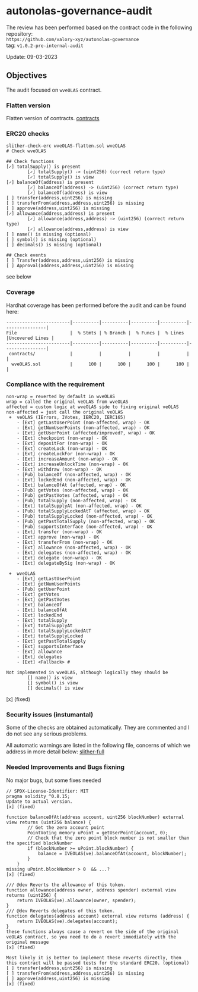 # autonolas-governance-audit
The review has been performed based on the contract code in the following repository:<br>
`https://github.com/valory-xyz/autonolas-governance` <br>
tag: `v1.0.2-pre-internal-audit` <br> 

Update: 09-03-2023  <br>

## Objectives
The audit focused on `wveOLAS` contract.

### Flatten version
Flatten version of contracts. [contracts](https://github.com/valory-xyz/autonolas-governance/blob/main/audits/internal2/analysis/contracts)

### ERC20 checks
```
slither-check-erc wveOLAS-flatten.sol wveOLAS
# Check wveOLAS

## Check functions
[✓] totalSupply() is present
        [✓] totalSupply() -> (uint256) (correct return type)
        [✓] totalSupply() is view
[✓] balanceOf(address) is present
        [✓] balanceOf(address) -> (uint256) (correct return type)
        [✓] balanceOf(address) is view
[ ] transfer(address,uint256) is missing 
[ ] transferFrom(address,address,uint256) is missing 
[ ] approve(address,uint256) is missing 
[✓] allowance(address,address) is present
        [✓] allowance(address,address) -> (uint256) (correct return type)
        [✓] allowance(address,address) is view
[ ] name() is missing (optional)
[ ] symbol() is missing (optional)
[ ] decimals() is missing (optional)

## Check events
[ ] Transfer(address,address,uint256) is missing
[ ] Approval(address,address,uint256) is missing
```
see below

### Coverage
Hardhat coverage has been performed before the audit and can be found here:
```
------------------------|----------|----------|----------|----------|----------------|
File                    |  % Stmts | % Branch |  % Funcs |  % Lines |Uncovered Lines |
------------------------|----------|----------|----------|----------|----------------|
 contracts/             |          |          |          |          |                |
  wveOLAS.sol           |      100 |      100 |      100 |      100 |                |
```

### Сompliance with the requirement
```
non-wrap = reverted by default in wveOLAS
wrap = called the original veOLAS from wveOLAS
affected = custom logic at wveOLAS side to fixing original veOLAS
non-affected = just call the original veOLAS
 +  veOLAS (IErrors, IVotes, IERC20, IERC165)
    - [Ext] getLastUserPoint (non-affected, wrap) - OK
    - [Ext] getNumUserPoints (non-affected, wrap) - OK
    - [Ext] getUserPoint (affected/improved?, wrap) - OK 
    - [Ext] checkpoint (non-wrap) - OK
    - [Ext] depositFor (non-wrap) - OK
    - [Ext] createLock (non-wrap) - OK
    - [Ext] createLockFor (non-wrap) - OK
    - [Ext] increaseAmount (non-wrap) - OK
    - [Ext] increaseUnlockTime (non-wrap) - OK
    - [Ext] withdraw (non-wrap) - OK
    - [Pub] balanceOf (non-affected, wrap) - OK
    - [Ext] lockedEnd (non-affected, wrap) - OK
    - [Ext] balanceOfAt (affected, wrap) - OK
    - [Pub] getVotes (non-affected, wrap) - OK
    - [Pub] getPastVotes (affected, wrap) - OK
    - [Pub] totalSupply (non-affected, wrap) - OK
    - [Ext] totalSupplyAt (non-affected, wrap) - OK
    - [Pub] totalSupplyLockedAtT (affected, wrap) - OK
    - [Pub] totalSupplyLocked (non-affected, wrap) - OK
    - [Pub] getPastTotalSupply (non-affected, wrap) - OK
    - [Pub] supportsInterface (non-affected, wrap) - OK
    - [Ext] transfer (non-wrap) - OK
    - [Ext] approve (non-wrap) - OK
    - [Ext] transferFrom (non-wrap) - OK
    - [Ext] allowance (non-affected, wrap) - OK
    - [Ext] delegates (non-affected, wrap) - OK
    - [Ext] delegate (non-wrap) - OK
    - [Ext] delegateBySig (non-wrap) - OK

 +  wveOLAS 
    - [Ext] getLastUserPoint 
    - [Ext] getNumUserPoints 
    - [Pub] getUserPoint
    - [Ext] getVotes
    - [Ext] getPastVotes
    - [Ext] balanceOf
    - [Ext] balanceOfAt
    - [Ext] lockedEnd
    - [Ext] totalSupply
    - [Ext] totalSupplyAt
    - [Ext] totalSupplyLockedAtT
    - [Ext] totalSupplyLocked
    - [Ext] getPastTotalSupply
    - [Ext] supportsInterface
    - [Ext] allowance
    - [Ext] delegates
    - [Ext] <Fallback> #

Not implemented in wveOLAS, although logically they should be
        [] name() is view
        [] symbol() is view
        [] decimals() is view
```
[x] (fixed)

### Security issues (instumantal)
Some of the checks are obtained automatically. They are commented and I do not see any serious problems.

All automatic warnings are listed in the following file, concerns of which we address in more detail below:
[slither-full](https://github.com/valory-xyz/autonolas-governance/blob/main/audits/internal2/analysis/slither_full.txt)

### Needed Improvements and Bugs fixning
No major bugs, but some fixes needed
```
// SPDX-License-Identifier: MIT
pragma solidity ^0.8.15;
Update to actual version.
[x] (fixed)

function balanceOfAt(address account, uint256 blockNumber) external view returns (uint256 balance) {
        // Get the zero account point
        PointVoting memory uPoint = getUserPoint(account, 0);
        // Check that the zero point block number is not smaller than the specified blockNumber
        if (blockNumber >= uPoint.blockNumber) {
            balance = IVEOLAS(ve).balanceOfAt(account, blockNumber);
        }
    }
missing uPoint.blockNumber > 0  && ...?
[x] (fixed)

/// @dev Reverts the allowance of this token.
function allowance(address owner, address spender) external view returns (uint256) {
    return IVEOLAS(ve).allowance(owner, spender);
}
/// @dev Reverts delegates of this token.
function delegates(address account) external view returns (address) {
    return IVEOLAS(ve).delegates(account);
}
these functions always cause a revert on the side of the original veOLAS contract, so you need to do a revert immediately with the original message
[x] (fixed)

Most likely it is better to implement these reverts directly, then this contract will be passed tests for the standard ERC20. (optional)
[ ] transfer(address,uint256) is missing 
[ ] transferFrom(address,address,uint256) is missing 
[ ] approve(address,uint256) is missing
[x] (fixed)
```


 
